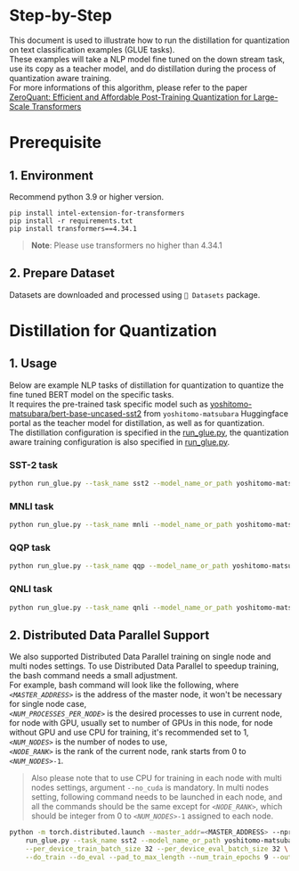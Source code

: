 Step-by-Step​
============

This document is used to illustrate how to run the distillation for quantization on text classification examples (GLUE tasks).
<br>
These examples will take a NLP model fine tuned on the down stream task, use its copy as a teacher model, and do distillation during the process of quantization aware training.
<br>
For more informations of this algorithm, please refer to the paper [ZeroQuant: Efficient and Affordable Post-Training Quantization for Large-Scale Transformers](https://arxiv.org/abs/2206.01861)

# Prerequisite

## 1. Environment​
Recommend python 3.9 or higher version.
```shell
pip install intel-extension-for-transformers
pip install -r requirements.txt
pip install transformers==4.34.1
```
>**Note**: Please use transformers no higher than 4.34.1


## 2. Prepare Dataset
Datasets are downloaded and processed using `🤗 Datasets` package.

# Distillation for Quantization

## 1. Usage

Below are example NLP tasks of distillation for quantization to quantize the fine tuned BERT model on the specific tasks.
<br>
It requires the pre-trained task specific model such as [yoshitomo-matsubara/bert-base-uncased-sst2](https://huggingface.co/yoshitomo-matsubara/bert-base-uncased-sst2) from `yoshitomo-matsubara` Huggingface portal as the teacher model for distillation, as well as for quantization.
<br>
The distillation configuration is specified in the [run_glue.py](./run_glue.py#L549), the quantization aware training configuration is also specified in [run_glue.py](./run_glue.py#L561).

### SST-2 task

```bash
python run_glue.py --task_name sst2 --model_name_or_path yoshitomo-matsubara/bert-base-uncased-sst2 --per_device_train_batch_size 32 --per_device_eval_batch_size 32 --do_train --do_eval --pad_to_max_length --num_train_epochs 9 --output_dir /path/to/output_dir
```

### MNLI task

```bash
python run_glue.py --task_name mnli --model_name_or_path yoshitomo-matsubara/bert-base-uncased-mnli --per_device_train_batch_size 32 --per_device_eval_batch_size 32 --do_train --do_eval --pad_to_max_length --num_train_epochs 9 --output_dir /path/to/output_dir
```

### QQP task

```bash
python run_glue.py --task_name qqp --model_name_or_path yoshitomo-matsubara/bert-base-uncased-qqp --per_device_train_batch_size 32 --per_device_eval_batch_size 32 --do_train --do_eval --pad_to_max_length --num_train_epochs 9 --output_dir /path/to/output_dir
```

### QNLI task

```bash
python run_glue.py --task_name qnli --model_name_or_path yoshitomo-matsubara/bert-base-uncased-qnli --per_device_train_batch_size 32 --per_device_eval_batch_size 32 --do_train --do_eval --pad_to_max_length --num_train_epochs 9 --output_dir /path/to/output_dir
```

## 2. Distributed Data Parallel Support

We also supported Distributed Data Parallel training on single node and multi nodes settings. To use Distributed Data Parallel to speedup training, the bash command needs a small adjustment.
<br>
For example, bash command will look like the following, where
<br>
*`<MASTER_ADDRESS>`* is the address of the master node, it won't be necessary for single node case,
<br>
*`<NUM_PROCESSES_PER_NODE>`* is the desired processes to use in current node, for node with GPU, usually set to number of GPUs in this node, for node without GPU and use CPU for training, it's recommended set to 1,
<br>
*`<NUM_NODES>`* is the number of nodes to use,
<br>
*`<NODE_RANK>`* is the rank of the current node, rank starts from 0 to *`<NUM_NODES>`*`-1`.
<br>
> Also please note that to use CPU for training in each node with multi nodes settings, argument `--no_cuda` is mandatory. In multi nodes setting, following command needs to be launched in each node, and all the commands should be the same except for *`<NODE_RANK>`*, which should be integer from 0 to *`<NUM_NODES>`*`-1` assigned to each node.

```bash
python -m torch.distributed.launch --master_addr=<MASTER_ADDRESS> --nproc_per_node=<NUM_PROCESSES_PER_NODE> --nnodes=<NUM_NODES> --node_rank=<NODE_RANK> \
    run_glue.py --task_name sst2 --model_name_or_path yoshitomo-matsubara/bert-base-uncased-sst2 \
    --per_device_train_batch_size 32 --per_device_eval_batch_size 32 \
    --do_train --do_eval --pad_to_max_length --num_train_epochs 9 --output_dir /path/to/output_dir
```

